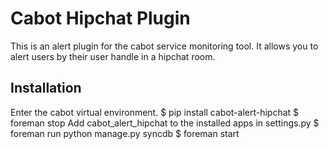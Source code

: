 Cabot Hipchat Plugin
=====

This is an alert plugin for the cabot service monitoring tool. It allows you to alert users by their user handle in a hipchat room.

## Installation
Enter the cabot virtual environment.
    $ pip install cabot-alert-hipchat
    $ foreman stop
Add cabot_alert_hipchat to the installed apps in settings.py
    $ foreman run python manage.py syncdb
    $ foreman start
